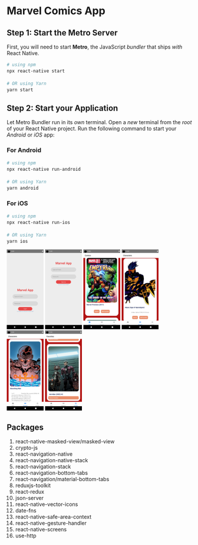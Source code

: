 

# Marvel Comics App

## Step 1: Start the Metro Server

First, you will need to start **Metro**, the JavaScript _bundler_ that ships _with_ React Native.

```bash
# using npm
npx react-native start

# OR using Yarn
yarn start
```

## Step 2: Start your Application

Let Metro Bundler run in its _own_ terminal. Open a _new_ terminal from the _root_ of your React Native project. Run the following command to start your _Android_ or _iOS_ app:

### For Android

```bash
# using npm
npx react-native run-android

# OR using Yarn
yarn android
```

### For iOS

```bash
# using npm
npx react-native run-ios

# OR using Yarn
yarn ios
```
<img src="../Assets/Screenshot_1703773811.png" alt="drawing" width="100"/>
<img src="../Assets/Screenshot_1703773813.png" alt="drawing" width="100"/>
<img src="../Assets/Screenshot_1703774628.png" alt="drawing" width="100"/>
<img src="../Assets/Screenshot_1703774650.png" alt="drawing" width="100"/>
<img src="../Assets/Screenshot_1703774712.png" alt="drawing" width="100"/>
<img src="../Assets/Screenshot_1703774729.png" alt="drawing" width="100"/>


## Packages

1. react-native-masked-view/masked-view
2. crypto-js
3. react-navigation-native
4. react-navigation-native-stack
5. react-navigation-stack
6. react-navigation-bottom-tabs
6. react-navigation/material-bottom-tabs
7. reduxjs-toolkit
17. react-redux
8. json-server
10. react-native-vector-icons
11. date-fns
12. react-native-safe-area-context
13. react-native-gesture-handler
14. react-native-screens
17. use-http